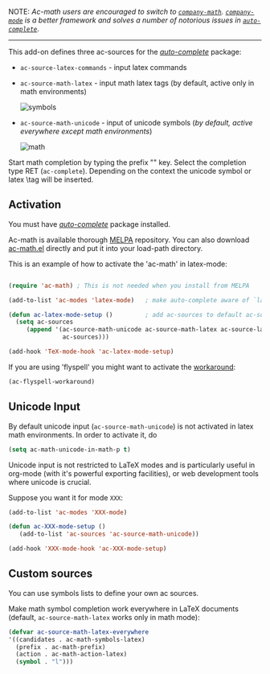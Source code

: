 
NOTE: _Ac-math users are encouraged to switch to
[`company-math`](https://github.com/vspinu/company-math). [`company-mode`](http://company-mode.github.io/)
is a better framework and solves a number of notorious issues in
[`auto-complete`](http://cx4a.org/software/auto-complete/)_.

-------

This add-on defines three ac-sources for the *[auto-complete](https://github.com/auto-complete)* package:

 * `ac-source-latex-commands`		  - input latex commands 
 * `ac-source-math-latex`		 - input math latex tags  (by default, active only in math environments)

      ![symbols](https://raw.github.com/vitoshka/ac-math/master/img/latex-symbols.png)

 * `ac-source-math-unicode` - input of unicode symbols (_by default, active everywhere except math environments_)

      ![math](https://raw.github.com/vitoshka/ac-math/master/img/unicode-math.png)

Start math completion by typing the prefix "\" key. Select the completion type RET (`ac-complete`). Depending on the context the unicode symbol or latex \tag will be inserted.

## Activation ##

You must have  *[auto-complete](https://github.com/auto-complete)* package installed.

Ac-math is available thorough [MELPA](http://melpa.milkbox.net/) repository. You can also download [ac-math.el](https://raw.github.com/vitoshka/ac-math/master/ac-math.el) directly
and put it into your load-path directory.

This is an example of how to activate the 'ac-math' in latex-mode:

```lisp

(require 'ac-math) ; This is not needed when you install from MELPA

(add-to-list 'ac-modes 'latex-mode)   ; make auto-complete aware of `latex-mode`

(defun ac-latex-mode-setup ()         ; add ac-sources to default ac-sources
  (setq ac-sources
     (append '(ac-source-math-unicode ac-source-math-latex ac-source-latex-commands)
               ac-sources)))

(add-hook 'TeX-mode-hook 'ac-latex-mode-setup)
```

If you are using 'flyspell' you might want to activate the [workaround](http://www.emacswiki.org/emacs/AutoComplete#toc6):
```lisp
(ac-flyspell-workaround)
```

## Unicode Input ##

By default unicode input (`ac-source-math-unicode`) is not activated in latex math environments. In order to activate it, do
 
```lisp
(setq ac-math-unicode-in-math-p t)
```

Unicode input is not restricted to LaTeX modes and is particularly useful in org-mode (with it's powerful exporting facilities), or web development tools where unicode is crucial.


Suppose you want it for  mode `XXX`:

```lisp
(add-to-list 'ac-modes 'XXX-mode)

(defun ac-XXX-mode-setup ()
   (add-to-list 'ac-sources 'ac-source-math-unicode))

(add-hook 'XXX-mode-hook 'ac-XXX-mode-setup)
```


## Custom sources ##

You can use symbols lists to define your own ac sources. 

Make math symbol completion work everywhere in LaTeX documents (default, `ac-source-math-latex` works only in math mode):

```lisp
(defvar ac-source-math-latex-everywhere
'((candidates . ac-math-symbols-latex)
  (prefix . ac-math-prefix)
  (action . ac-math-action-latex)
  (symbol . "l")))
```
